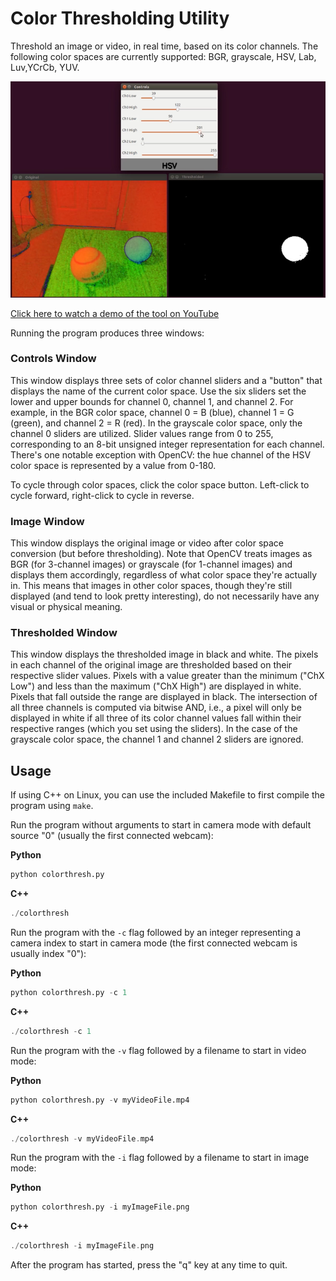 # Color Thresholding Utility

Threshold an image or video, in real time, based on its color channels. The following color spaces are currently supported: BGR, grayscale, HSV, Lab, Luv,YCrCb, YUV.

![Color thresholding utility demo](images/colorthresh_screenshot.png)

[Click here to watch a demo of the tool on YouTube](https://youtu.be/YGzXznbvyNU)

Running the program produces three windows:

### Controls Window
This window displays three sets of color channel sliders and a "button" that displays the name of the current color space. Use the six sliders set the lower and upper bounds for channel 0, channel 1, and channel 2. For example, in the BGR color space, channel 0 = B (blue), channel 1 = G (green), and channel 2 = R (red). In the grayscale color space, only the channel 0 sliders are utilized. Slider values range from 0 to 255, corresponding to an 8-bit unsigned integer representation for each channel. There's one notable exception with OpenCV: the hue channel of the HSV color space is represented by a value from 0-180.

To cycle through color spaces, click the color space button. Left-click to cycle forward, right-click to cycle in reverse.

### Image Window
This window displays the original image or video after color space conversion (but before thresholding). Note that OpenCV treats images as BGR (for 3-channel images) or grayscale (for 1-channel images) and displays them accordingly, regardless of what color space they're actually in. This means that images in other color spaces, though they're still displayed (and tend to look pretty interesting), do not necessarily have any visual or physical meaning.

### Thresholded Window
This window displays the thresholded image in black and white. The pixels in each channel of the original image are thresholded based on their respective slider values. Pixels with a value greater than the minimum ("ChX Low") and less than the maximum ("ChX High") are displayed in white. Pixels that fall outside the range are displayed in black. The intersection of all three channels is computed via bitwise AND, i.e., a pixel will only be displayed in white if all three of its color channel values fall within their respective ranges (which you set using the sliders). In the case of the grayscale color space, the channel 1 and channel 2 sliders are ignored.

## Usage

If using  C++ on Linux, you can use the included Makefile to first compile the program using `make`.

Run the program without arguments to start in camera mode with default source "0" (usually the first connected webcam):

**Python**
```python
python colorthresh.py
```

**C++**
```cpp
./colorthresh
```

Run the program with the `-c` flag followed by an integer representing a camera index to start in camera mode (the first connected webcam is usually index "0"):

**Python**
```python
python colorthresh.py -c 1
```

**C++**
```cpp
./colorthresh -c 1
```

Run the program with the `-v` flag followed by a filename to start in video mode:

**Python**
```python
python colorthresh.py -v myVideoFile.mp4
```

**C++**
```cpp
./colorthresh -v myVideoFile.mp4
```

Run the program with the `-i` flag followed by a filename to start in image mode:

**Python**
```python
python colorthresh.py -i myImageFile.png
```

**C++**
```cpp
./colorthresh -i myImageFile.png
```

After the program has started, press the "q" key at any time to quit.
